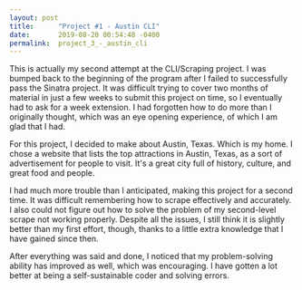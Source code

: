 ```yaml
---
layout: post
title:      "Project #1 - Austin CLI"
date:       2019-08-20 00:54:48 -0400
permalink:  project_3_-_austin_cli
---
```



This is actually my second attempt at the CLI/Scraping project. I was bumped back to the beginning of the program after I failed to successfully pass the Sinatra project. It was difficult trying to cover two months of material in just a few weeks to submit this project on time, so I eventually had to ask for a week extension. I had forgotten how to do more than I originally thought, which was an eye opening experience, of which I am glad that I had. 

For this project, I decided to make about Austin, Texas. Which is my home. I chose a website that lists the top attractions in Austin, Texas, as a sort of advertisement for people to visit. It's a great city full of history, culture, and great food and people. 

I had much more trouble than I anticipated, making this project for a second time. It was difficult remembering how to scrape effectively and accurately. I also could not figure out how to solve the problem of my second-level scrape not working properly. Despite all the issues, I still think it is slightly better than my first effort, though, thanks to a little extra knowledge that I have gained since then. 

After everything was said and done, I noticed that my problem-solving ability has improved as well, which was encouraging. I have gotten a lot better at being a self-sustainable coder and solving errors. 
